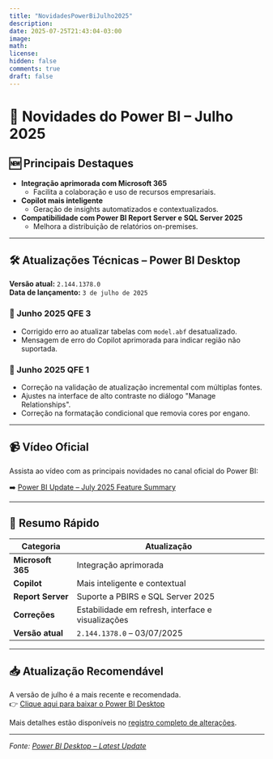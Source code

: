 ```yaml
---
title: "NovidadesPowerBiJulho2025"
description: 
date: 2025-07-25T21:43:04-03:00
image: 
math: 
license: 
hidden: false
comments: true
draft: false
---
```



# 🚀 Novidades do Power BI – Julho 2025

## 🆕 Principais Destaques

- **Integração aprimorada com Microsoft 365**
  - Facilita a colaboração e uso de recursos empresariais.
- **Copilot mais inteligente**
  - Geração de insights automatizados e contextualizados.
- **Compatibilidade com Power BI Report Server e SQL Server 2025**
  - Melhora a distribuição de relatórios on-premises.

---

## 🛠️ Atualizações Técnicas – Power BI Desktop

**Versão atual:** `2.144.1378.0`  
**Data de lançamento:** `3 de julho de 2025`

### 🔧 Junho 2025 QFE 3
- Corrigido erro ao atualizar tabelas com `model.abf` desatualizado.
- Mensagem de erro do Copilot aprimorada para indicar região não suportada.

### 🔧 Junho 2025 QFE 1
- Correção na validação de atualização incremental com múltiplas fontes.
- Ajustes na interface de alto contraste no diálogo "Manage Relationships".
- Correção na formatação condicional que removia cores por engano.

---

## 📹 Vídeo Oficial

Assista ao vídeo com as principais novidades no canal oficial do Power BI:

➡️ [Power BI Update – July 2025 Feature Summary](https://www.youtube.com/watch?v=RABiSIUiCH4)

---

## 📌 Resumo Rápido

| Categoria               | Atualização                                        |
|------------------------|---------------------------------------------------|
| **Microsoft 365**      | Integração aprimorada                             |
| **Copilot**            | Mais inteligente e contextual                     |
| **Report Server**      | Suporte a PBIRS e SQL Server 2025                 |
| **Correções**          | Estabilidade em refresh, interface e visualizações|
| **Versão atual**       | `2.144.1378.0` – 03/07/2025                        |

---

## 📥 Atualização Recomendável

A versão de julho é a mais recente e recomendada.  
👉 [Clique aqui para baixar o Power BI Desktop](https://learn.microsoft.com/en-us/power-bi/fundamentals/desktop-get-the-desktop)

Mais detalhes estão disponíveis no [registro completo de alterações](https://learn.microsoft.com/en-us/power-bi/fundamentals/desktop-change-log).

---

*Fonte: [Power BI Desktop – Latest Update](https://learn.microsoft.com/en-us/power-bi/fundamentals/desktop-latest-update)*
